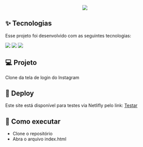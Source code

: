 <p align="center">

  <img src="./img/Instagram-clone.png"/>

  </p>

## ✨ Tecnologias

Esse projeto foi desenvolvido com as seguintes tecnologias:

<div>
<img src="https://img.shields.io/badge/html5-%23E34F26.svg?style=for-the-badge&logo=html5&logoColor=white"/>
<img src="https://img.shields.io/badge/css3-%231572B6.svg?style=for-the-badge&logo=css3&logoColor=white"/>
<img src="https://img.shields.io/badge/javascript-%23323330.svg?style=for-the-badge&logo=javascript&logoColor=white"/>
</div>


## 💻 Projeto

Clone da tela de login do Instagram

## 🔖 Deploy

Este site está disponível para testes via Netlifly pelo link: <a href="https://lambent-souffle-5402a9.netlify.app/">Testar</a>


## 🚀 Como executar

- Clone o repositório
- Abra o arquivo index.html


